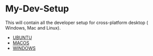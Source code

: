 # My-Dev-Setup
This will contain all the developer setup for cross-platform desktop ( Windows, Mac and Linux).

- [UBUNTU](UBUNTU.md)
- [MACOS](MACOS.md)
- [WINDOWS](WINDOWS.md)
